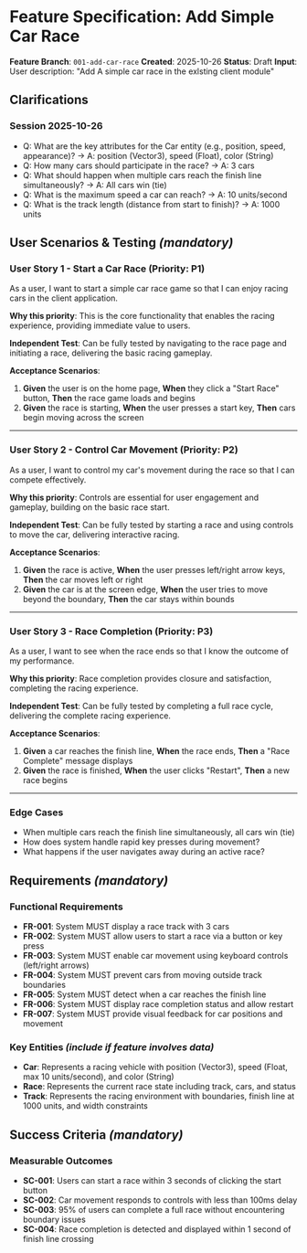 # Feature Specification: Add Simple Car Race

**Feature Branch**: `001-add-car-race`
**Created**: 2025-10-26
**Status**: Draft
**Input**: User description: "Add A simple car race in the exlsting client module"

## Clarifications

### Session 2025-10-26

- Q: What are the key attributes for the Car entity (e.g., position, speed, appearance)? → A: position (Vector3), speed (Float), color (String)
- Q: How many cars should participate in the race? → A: 3 cars
- Q: What should happen when multiple cars reach the finish line simultaneously? → A: All cars win (tie)
- Q: What is the maximum speed a car can reach? → A: 10 units/second
- Q: What is the track length (distance from start to finish)? → A: 1000 units

## User Scenarios & Testing *(mandatory)*

### User Story 1 - Start a Car Race (Priority: P1)

As a user, I want to start a simple car race game so that I can enjoy racing cars in the client application.

**Why this priority**: This is the core functionality that enables the racing experience, providing immediate value to users.

**Independent Test**: Can be fully tested by navigating to the race page and initiating a race, delivering the basic racing gameplay.

**Acceptance Scenarios**:

1. **Given** the user is on the home page, **When** they click a "Start Race" button, **Then** the race game loads and begins
2. **Given** the race is starting, **When** the user presses a start key, **Then** cars begin moving across the screen

---

### User Story 2 - Control Car Movement (Priority: P2)

As a user, I want to control my car's movement during the race so that I can compete effectively.

**Why this priority**: Controls are essential for user engagement and gameplay, building on the basic race start.

**Independent Test**: Can be fully tested by starting a race and using controls to move the car, delivering interactive racing.

**Acceptance Scenarios**:

1. **Given** the race is active, **When** the user presses left/right arrow keys, **Then** the car moves left or right
2. **Given** the car is at the screen edge, **When** the user tries to move beyond the boundary, **Then** the car stays within bounds

---

### User Story 3 - Race Completion (Priority: P3)

As a user, I want to see when the race ends so that I know the outcome of my performance.

**Why this priority**: Race completion provides closure and satisfaction, completing the racing experience.

**Independent Test**: Can be fully tested by completing a full race cycle, delivering the complete racing experience.

**Acceptance Scenarios**:

1. **Given** a car reaches the finish line, **When** the race ends, **Then** a "Race Complete" message displays
2. **Given** the race is finished, **When** the user clicks "Restart", **Then** a new race begins

---

### Edge Cases

- When multiple cars reach the finish line simultaneously, all cars win (tie)
- How does system handle rapid key presses during movement?
- What happens if the user navigates away during an active race?

## Requirements *(mandatory)*

### Functional Requirements

- **FR-001**: System MUST display a race track with 3 cars
- **FR-002**: System MUST allow users to start a race via a button or key press
- **FR-003**: System MUST enable car movement using keyboard controls (left/right arrows)
- **FR-004**: System MUST prevent cars from moving outside track boundaries
- **FR-005**: System MUST detect when a car reaches the finish line
- **FR-006**: System MUST display race completion status and allow restart
- **FR-007**: System MUST provide visual feedback for car positions and movement

### Key Entities *(include if feature involves data)*

- **Car**: Represents a racing vehicle with position (Vector3), speed (Float, max 10 units/second), and color (String)
- **Race**: Represents the current race state including track, cars, and status
- **Track**: Represents the racing environment with boundaries, finish line at 1000 units, and width constraints

## Success Criteria *(mandatory)*

### Measurable Outcomes

- **SC-001**: Users can start a race within 3 seconds of clicking the start button
- **SC-002**: Car movement responds to controls with less than 100ms delay
- **SC-003**: 95% of users can complete a full race without encountering boundary issues
- **SC-004**: Race completion is detected and displayed within 1 second of finish line crossing
